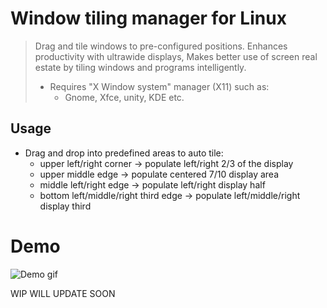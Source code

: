 # Window tiling manager for Linux
> Drag and tile windows to pre-configured positions.
> Enhances productivity with ultrawide displays, 
> Makes better use of screen real estate by tiling windows and programs intelligently.
> - Requires "X Window system" manager (X11) such as:
>   - Gnome, Xfce, unity, KDE etc.

## Usage
- Drag and drop into predefined areas to auto tile: 
    * upper left/right corner -> populate left/right 2/3 of the display
    * upper middle edge -> populate centered 7/10 display area
    * middle left/right edge -> populate left/right display half
    * bottom left/middle/right third edge -> populate left/middle/right display third

# Demo
![Demo gif](https://raw.githubusercontent.com/ladzaretti/wintile/master/opt_win.gif)


WIP WILL UPDATE SOON
